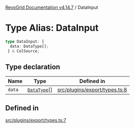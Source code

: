 [RevoGrid Documentation v4.14.7](README.md) / DataInput

# Type Alias: DataInput

```ts
type DataInput: {
  data: DataType[];
 } & ColSource;
```

## Type declaration

| Name | Type | Defined in |
| ------ | ------ | ------ |
| `data` | [`DataType`](TypeAlias.DataType.md)[] | [src/plugins/export/types.ts:8](https://github.com/revolist/revogrid/blob/1dd2182aeba2c7ed876161836e4edd5b0fccb479/src/plugins/export/types.ts#L8) |

## Defined in

[src/plugins/export/types.ts:7](https://github.com/revolist/revogrid/blob/1dd2182aeba2c7ed876161836e4edd5b0fccb479/src/plugins/export/types.ts#L7)
